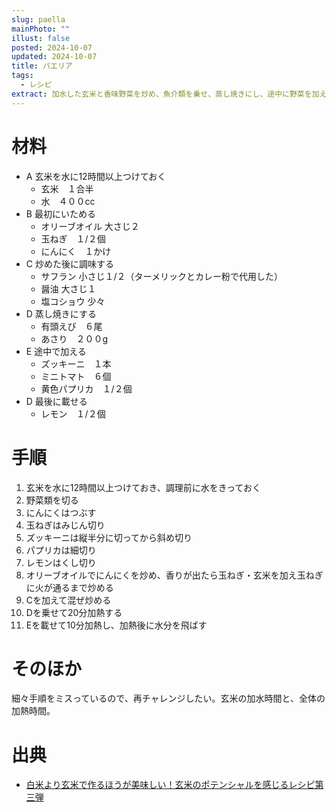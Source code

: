```yaml
---
slug: paella
mainPhoto: ""
illust: false
posted: 2024-10-07
updated: 2024-10-07
title: パエリア
tags:
  - レシピ
extract: 加水した玄米と香味野菜を炒め、魚介類を乗せ、蒸し焼きにし、途中に野菜を加えて炊き上げる。
---
```


# 材料
- A 玄米を水に12時間以上つけておく
  - 玄米　１合半
  - 水　４００cc
- B 最初にいためる
  - オリーブオイル 大さじ２
  - 玉ねぎ　１/２個
  - にんにく　１かけ
- C 炒めた後に調味する
  - サフラン 小さじ１/２（ターメリックとカレー粉で代用した）
  - 醤油 大さじ１
  - 塩コショウ 少々
- D 蒸し焼きにする
  - 有頭えび　６尾
  - あさり　２００g
- E 途中で加える
  - ズッキーニ　１本
  - ミニトマト　６個
  - 黄色パプリカ　１/２個
- D 最後に載せる
  - レモン　１/２個

# 手順

1. 玄米を水に12時間以上つけておき、調理前に水をきっておく 
2. 野菜類を切る
  1. にんにくはつぶす
  2. 玉ねぎはみじん切り
  3. ズッキーニは縦半分に切ってから斜め切り
  4. パプリカは細切り
  5. レモンはくし切り
3. オリーブオイルでにんにくを炒め、香りが出たら玉ねぎ・玄米を加え玉ねぎに火が通るまで炒める
4. Cを加えて混ぜ炒める
5. Dを乗せて20分加熱する
6. Eを載せて10分加熱し、加熱後に水分を飛ばす


# そのほか

細々手順をミスっているので、再チャレンジしたい。玄米の加水時間と、全体の加熱時間。
# 出典

- [白米より玄米で作るほうが美味しい！玄米のポテンシャルを感じるレシピ第三弾](https://tamana-shop.jp/kenkocolumn/br20160902/)